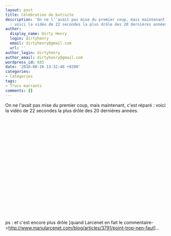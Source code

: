 ```yaml
---
layout: post
title: Célébration de butruite
description: 'On ne l''avait pas mise du premier coup, mais maintenant, c''est réparé
  : voici la vidéo de 22 secondes la plus drôle des 20 dernières années.'
author:
  display_name: Dirty Henry
  login: dirtyhenry
  email: dirtyhenry@gmail.com
  url: ''
author_login: dirtyhenry
author_email: dirtyhenry@gmail.com
wordpress_id: 685
date: '2010-08-26 13:32:46 +0200'
categories:
- Catégories
tags:
- Trucs marrants
comments: []
---
```

On ne l'avait pas mise du premier coup, mais maintenant, c'est réparé : voici la vidéo de 22 secondes la plus drôle des 20 dernières années.

<object width="500" height="306"><param name="movie" value="http://www.youtube.com/v/IZHyUaJy_RI?fs=1&amp;hl=fr_FR"></param><param name="allowFullScreen" value="true"></param><param name="allowscriptaccess" value="always"></param><embed src="http://www.youtube.com/v/IZHyUaJy_RI?fs=1&amp;hl=fr_FR" type="application/x-shockwave-flash" allowscriptaccess="always" allowfullscreen="true" width="500" height="306"></embed></object>

ps : et c'est encore plus drôle [quand Larcenet en fait le commentaire->http://www.manularcenet.com/blog/articles/3791/point-trop-nen-faut]...
